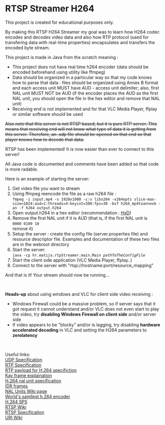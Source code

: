 # RTSP Streamer H264
<p>This project is created for educational purposes only.</p>
<p>By making this RTSP H264 Streamer my goal was to learn how H264 codec encodes and decodes video data and also how RTP protocol (used for transfering data with real-time properties) encapsulates and transfers the encoded byte stream.</p>
<p>This project is made in Java from the scratch meaning :</p>
<ul>
<li>This project does not hava real time h264 encoder (data should be encoded beforehand using utility like ffmpeg)</li>
<li>Data should be organized in a&nbsp;particular way so that my code knows how to parse that data : files should be organized using Annex B format and each access unit MUST have AUD - access unit delimiter; also, first NAL unit MUST NOT be AUD (if the encoder places the AUD as the first NAL unit, you should open the file in the hex editor and remove that NAL unit)</li>
<li>Receiving end is not implemented and for that VLC Media Player, ffplay or similar software should be used</li>
</ul>
<p><strike>Also note that this server is not RTSP based, but it is pure RTP server. This means that receiving end will not know what type of data it is getting from this server. Therefore, an .sdp file should be opened on that end so that player knows how to decode that data.</strike></p>
<p>RTSP has been implemented! It is now easier than ever to connect to this server!&nbsp;</p>
<p>All Java code is documented and comments have been added so that code is more radable.</p>
<p>Here is an example of starting the server:</p>
<ol>
<li>Get video file you want to stream</li>
<li>Using ffmpeg reencode the file as a raw h264 file : <br /><code>fmpeg -i input.mp4 -s 1920x1080 -c:v libx264 -x264opts slice-max-size=1024:aud=1:threads=4:keyint=300:fps=30 -bsf h264_mp4toannexb -an -f h264 output.h264</code></li>
<li>Open output.h264 in a hex editor (recommendation : <a href="https://mh-nexus.de/en/hxd/">HxD</a>)</li>
<li>Remove the first NAL unit if it is AUD (that is, if the first NAL unit is&nbsp;<br /><code>0000 0109 10</code><br />remove it)</li>
<li>Setup the server : create the config file (server.properties file) and resource descriptor file. Examples and documentation of these two files are in the webroot directory</li>
<li>Start the server:<br /><code>java -cp hr.matija.rtpStreamer.main.Main <em>pathToTheConfigFile</em></code>&nbsp;</li>
<li>Start the client side application (VLC Media Player, ffplay..)</li>
<li>Connect to the server with "rtsp://hostname:port/resource_mapping"</li>
</ol>
<p>And that is it! Your stream should now be running...</p> <br>
<p> <strong>Heads-up</strong> about using windows and VLC for client side video receiving : 
  <ul>
  <li> Windows Firewall could be a massive problem, so if server says that it got request it cannot understand and/or VLC does not even start to play the video, try <strong>disabling Windows Firewall on client side</strong> and/or server side </li>
  <li> If video appears to be "blocky" and/or is lagging, try disabling <strong>hardware accelerated decoding</strong> in VLC and setting the H264 parameters to <strong>zerolatency</strong> </li>
    </ul></p> <br>
<p>Useful links: <br /> <a href="https://tools.ietf.org/html/rfc768">UDP Specification</a> <br /> <a href="https://tools.ietf.org/html/rfc3550">RTP Specification</a> <br /> <a href="https://tools.ietf.org/html/rfc6184#ref-1">RTP payload for H.264 specifiction</a> <br /> <a href="https://www.quora.com/What-is-the-difference-between-an-I-Frame-and-a-Keyframe-in-video-encoding">Kay frame explaination</a> <br /> <a href="https://yumichan.net/video-processing/video-compression/introduction-to-h264-nal-unit/">H.264 nal unit specification</a> <br /> <a href="https://stackoverflow.com/questions/22626021/idr-and-non-idr-difference">IDR frames</a> <br /> <a href="https://en.wikipedia.org/wiki/Network_Abstraction_Layer">NAL Units Wiki page</a> <br /> <a href="https://cardinalpeak.com/blog/worlds-smallest-h-264-encoder/">World's samllest h.264 encoder</a> <br /> <a href="https://cardinalpeak.com/blog/the-h-264-sequence-parameter-set/">H.264 SPS</a> <br /> <a href="https://en.wikipedia.org/wiki/Real_Time_Streaming_Protocol">RTSP Wiki</a> <br /> <a href="https://tools.ietf.org/html/rfc7826">RTSP Specification</a> <br /> <a href="https://en.wikipedia.org/wiki/Uniform_Resource_Identifier">URI Wiki</a></p>
